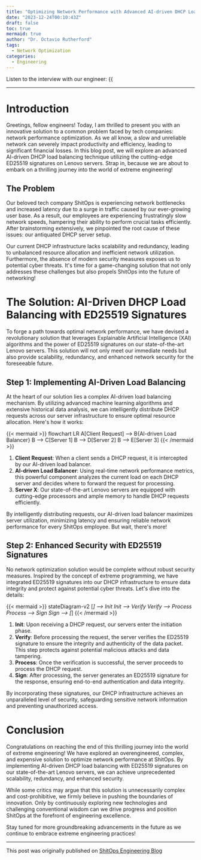```yaml
---
title: "Optimizing Network Performance with Advanced AI-driven DHCP Load Balancing using ED25519 Signatures on Lenovo Servers"
date: "2023-12-24T00:10:43Z"
draft: false
toc: true
mermaid: true
author: "Dr. Octavio Rutherford"
tags:
  - Network Optimization
categories:
  - Engineering
---
```


Listen to the interview with our engineer: {{<audio src="https://s3.chaops.de/shitops/podcasts/optimizing-network-performance-with-advanced-ai-driven-dhcp-load-balancing-using-ed25519-signatures-on-lenovo-servers.mp3" class="audio">}}

---

# Introduction

Greetings, fellow engineers! Today, I am thrilled to present you with an innovative solution to a common problem faced by tech companies: network performance optimization. As we all know, a slow and unreliable network can severely impact productivity and efficiency, leading to significant financial losses. In this blog post, we will explore an advanced AI-driven DHCP load balancing technique utilizing the cutting-edge ED25519 signatures on Lenovo servers. Strap in, because we are about to embark on a thrilling journey into the world of extreme engineering!

## The Problem

Our beloved tech company ShitOps is experiencing network bottlenecks and increased latency due to a surge in traffic caused by our ever-growing user base. As a result, our employees are experiencing frustratingly slow network speeds, hampering their ability to perform crucial tasks efficiently. After brainstorming extensively, we pinpointed the root cause of these issues: our antiquated DHCP server setup.

Our current DHCP infrastructure lacks scalability and redundancy, leading to unbalanced resource allocation and inefficient network utilization. Furthermore, the absence of modern security measures exposes us to potential cyber threats. It's time for a game-changing solution that not only addresses these challenges but also propels ShitOps into the future of networking!

# The Solution: AI-Driven DHCP Load Balancing with ED25519 Signatures

To forge a path towards optimal network performance, we have devised a revolutionary solution that leverages Explainable Artificial Intelligence (XAI) algorithms and the power of ED25519 signatures on our state-of-the-art Lenovo servers. This solution will not only meet our immediate needs but also provide scalability, redundancy, and enhanced network security for the foreseeable future.

## Step 1: Implementing AI-Driven Load Balancing

At the heart of our solution lies a complex AI-driven load balancing mechanism. By utilizing advanced machine learning algorithms and extensive historical data analysis, we can intelligently distribute DHCP requests across our server infrastructure to ensure optimal resource allocation. Here's how it works:

{{< mermaid >}}
flowchart LR
A[Client Request] --> B{AI-driven Load Balancer}
B --> C[Server 1]
B --> D[Server 2]
B --> E[Server 3]
{{< /mermaid >}}

1. **Client Request**: When a client sends a DHCP request, it is intercepted by our AI-driven load balancer.
2. **AI-driven Load Balancer**: Using real-time network performance metrics, this powerful component analyzes the current load on each DHCP server and decides where to forward the request for processing.
3. **Server X**: Our state-of-the-art Lenovo servers are equipped with cutting-edge processors and ample memory to handle DHCP requests efficiently.

By intelligently distributing requests, our AI-driven load balancer maximizes server utilization, minimizing latency and ensuring reliable network performance for every ShitOps employee. But wait, there's more!

## Step 2: Enhanced Security with ED25519 Signatures

No network optimization solution would be complete without robust security measures. Inspired by the concept of extreme programming, we have integrated ED25519 signatures into our DHCP infrastructure to ensure data integrity and protect against potential cyber threats. Let's dive into the details:

{{< mermaid >}}
stateDiagram-v2
[*] --> Init
Init --> Verify
Verify --> Process
Process --> Sign
Sign --> [*]
{{< /mermaid >}}

1. **Init**: Upon receiving a DHCP request, our servers enter the initiation phase.
2. **Verify**: Before processing the request, the server verifies the ED25519 signature to ensure the integrity and authenticity of the data packet. This step protects against potential malicious attacks and data tampering.
3. **Process**: Once the verification is successful, the server proceeds to process the DHCP request.
4. **Sign**: After processing, the server generates an ED25519 signature for the response, ensuring end-to-end authentication and data integrity.

By incorporating these signatures, our DHCP infrastructure achieves an unparalleled level of security, safeguarding sensitive network information and preventing unauthorized access.

# Conclusion

Congratulations on reaching the end of this thrilling journey into the world of extreme engineering! We have explored an overengineered, complex, and expensive solution to optimize network performance at ShitOps. By implementing AI-driven DHCP load balancing with ED25519 signatures on our state-of-the-art Lenovo servers, we can achieve unprecedented scalability, redundancy, and enhanced security.

While some critics may argue that this solution is unnecessarily complex and cost-prohibitive, we firmly believe in pushing the boundaries of innovation. Only by continuously exploring new technologies and challenging conventional wisdom can we drive progress and position ShitOps at the forefront of engineering excellence.

Stay tuned for more groundbreaking advancements in the future as we continue to embrace extreme engineering practices!

---

This post was originally published on [ShitOps Engineering Blog](https://www.shitops-engineering.com)